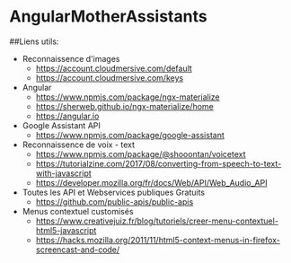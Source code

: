 # AngularMotherAssistants

##Liens utils:
  - Reconnaissence d'images
    - https://account.cloudmersive.com/default
    - https://account.cloudmersive.com/keys
  - Angular
    - https://www.npmjs.com/package/ngx-materialize
    - https://sherweb.github.io/ngx-materialize/home
    - https://angular.io
  - Google Assistant API
    - https://www.npmjs.com/package/google-assistant
  - Reconnaissence de voix - text
    - https://www.npmjs.com/package/@shooontan/voicetext
    - https://tutorialzine.com/2017/08/converting-from-speech-to-text-with-javascript
    - https://developer.mozilla.org/fr/docs/Web/API/Web_Audio_API
  - Toutes les API et Webservices publiques Gratuits
    - https://github.com/public-apis/public-apis
  - Menus contextuel customisés
    - https://www.creativejuiz.fr/blog/tutoriels/creer-menu-contextuel-html5-javascript
    - https://hacks.mozilla.org/2011/11/html5-context-menus-in-firefox-screencast-and-code/
